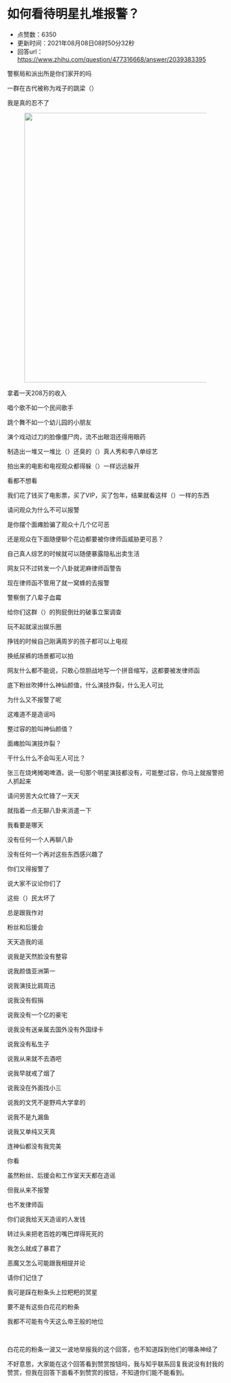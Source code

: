 # 如何看待明星扎堆报警？
- 点赞数：6350
- 更新时间：2021年08月08日08时50分32秒
- 回答url：https://www.zhihu.com/question/477316668/answer/2039383395
<body>
 <p data-pid="RE6U69lP">警察局和派出所是你们家开的吗</p>
 <p data-pid="4wJzgx1C">一群在古代被称为戏子的跳梁（）</p>
 <p data-pid="n8mDP518">我是真的忍不了</p>
 <figure data-size="normal">
  <img src="https://pica.zhimg.com/50/v2-693a178191aa876796139d744e3fc91f_720w.jpg?source=1940ef5c" data-caption="" data-size="normal" data-rawwidth="628" data-rawheight="696" data-original-token="v2-bcdb703dd7d051b98d53d947ae8bb273" data-default-watermark-src="https://picx.zhimg.com/50/v2-66d27ad751219696039b9c6b7baf854f_720w.jpg?source=1940ef5c" class="origin_image zh-lightbox-thumb" width="628" data-original="https://picx.zhimg.com/v2-693a178191aa876796139d744e3fc91f_r.jpg?source=1940ef5c">
 </figure>
 <p data-pid="gb4rjIdQ">拿着一天208万的收入</p>
 <p data-pid="PU_-Yg9O">唱个歌不如一个民间歌手</p>
 <p data-pid="EMlDmb_J">跳个舞不如一个幼儿园的小朋友</p>
 <p data-pid="4Tn8zAtG">演个戏动过刀的脸像僵尸肉，流不出眼泪还得用眼药</p>
 <p data-pid="u5jJcNnd">制造出一堆又一堆比（）还臭的（）真人秀和李八单综艺</p>
 <p data-pid="ZB4Ig-eH">拍出来的电影和电视观众都得躲（）一样远远躲开</p>
 <p data-pid="00wcVZfI">看都不想看</p>
 <p data-pid="2Kk4CGff">我们花了钱买了电影票，买了VIP，买了包年，结果就看这样（）一样的东西</p>
 <p data-pid="uRdIfXtp">请问观众为什么不可以报警</p>
 <p data-pid="sT2XFhLb">是你摆个面瘫脸骗了观众十几个亿可恶</p>
 <p data-pid="7xQesin6">还是观众在下面随便聊个花边都要被你律师函威胁更可恶？</p>
 <p data-pid="R-thzTWF">自己真人综艺的时候就可以随便暴露隐私出卖生活</p>
 <p data-pid="89m9uNr9">网友只不过转发一个八卦就泥麻律师函警告</p>
 <p data-pid="RWMmvkOY">现在律师函不管用了就一窝蜂的去报警</p>
 <p data-pid="sFVr1EBE">警察倒了八辈子血霉</p>
 <p data-pid="DjmIRZZ3">给你们这群（）的狗屁倒灶的破事立案调查</p>
 <p data-pid="Ak5OOqZU">玩不起就滚出娱乐圈</p>
 <p data-pid="_mJDXgyr">挣钱的时候自己刚满周岁的孩子都可以上电视</p>
 <p data-pid="I4tP8ZAj">换纸尿裤的场景都可以拍</p>
 <p data-pid="PlXLUwZF">网友什么都不能说，只敢心惊胆战地写一个拼音缩写，这都要被发律师函</p>
 <p data-pid="R1knapxW">底下粉丝吹捧什么神仙颜值，什么演技炸裂，什么无人可比</p>
 <p data-pid="pX4eynZC">为什么又不报警了呢</p>
 <p data-pid="JUDUk1bz">这难道不是造谣吗</p>
 <p data-pid="fDJRaU5l">整过容的脸叫神仙颜值？</p>
 <p data-pid="2gNhaFnT">面瘫脸叫演技炸裂？</p>
 <p data-pid="NKNAty9Z">干什么什么不会叫无人可比？</p>
 <p data-pid="tQSNy-NA">张三在烧烤摊喝啤酒，说一句那个明星演技都没有，可能整过容，你马上就报警把人抓起来</p>
 <p data-pid="v2S1gYQk">请问劳苦大众忙碌了一天天</p>
 <p data-pid="MAmMukqE">就指着一点无聊八卦来消遣一下</p>
 <p data-pid="hvK3ca5y">我看要是哪天</p>
 <p data-pid="NkZhv6wJ">没有任何一个人再聊八卦</p>
 <p data-pid="Rj21vAhr">没有任何一个再对这些东西感兴趣了</p>
 <p data-pid="WMBucQN5">你们又得报警了</p>
 <p data-pid="GscRADUB">说大家不议论你们了</p>
 <p data-pid="R7ZvVzTN">这些（）民太坏了</p>
 <p data-pid="JUhYNQ2z">总是跟我作对</p>
 <p data-pid="X_bP-f-w">粉丝和后援会</p>
 <p data-pid="BLMXNxcC">天天造我的谣</p>
 <p data-pid="gW6z1i9X">说我是天然脸没有整容</p>
 <p data-pid="YvbZ-Z0n">说我颜值亚洲第一</p>
 <p data-pid="JL4PUsy-">说我演技比肩周迅</p>
 <p data-pid="TF4CWbFz">说我没有假捐</p>
 <p data-pid="NnfbtXsr">说我没有一个亿的豪宅</p>
 <p data-pid="5fUg5zAy">说我没有送亲属去国外没有外国绿卡</p>
 <p data-pid="q0-uwpJw">说我没有私生子</p>
 <p data-pid="CtooXHw3">说我从来就不去酒吧</p>
 <p data-pid="XeEIWAiC">说我早就戒了烟了</p>
 <p data-pid="0Qus0g2c">说我没在外面找小三</p>
 <p data-pid="Z5QFd2r8">说我的文凭不是野鸡大学拿的</p>
 <p data-pid="EZiBJRDE">说我不是九漏鱼</p>
 <p data-pid="wqmjs8E7">说我又单纯又天真</p>
 <p data-pid="hULlN3Hv">连神仙都没有我完美</p>
 <p data-pid="1VIqE7d8">你看</p>
 <p data-pid="8R42s-Ho">虽然粉丝、后援会和工作室天天都在造谣</p>
 <p data-pid="n2Qpp5Vt">但我从来不报警</p>
 <p data-pid="db3b9KVt">也不发律师函</p>
 <p data-pid="PFf2KdoI">你们说我给天天造谣的人发钱</p>
 <p data-pid="Or4__vl2">转过头来把老百姓的嘴巴焊得死死的</p>
 <p data-pid="dAHN-HXb">我怎么就成了暴君了</p>
 <p data-pid="kQp2CfkR">恶魔又怎么可能跟我相提并论</p>
 <p data-pid="jthiEAD7">请你们记住了</p>
 <p data-pid="V45CZL3s">我可是踩在粉条头上拉粑粑的冥星</p>
 <p data-pid="mvXgea5a">要不是有这些白花花的粉条</p>
 <p data-pid="P7EZ3GQg">我都不可能有今天这么帝王般的地位</p>
 <p class="ztext-empty-paragraph"><br></p>
 <p data-pid="8ufnhCb8">白花花的粉条一波又一波地举报我的这个回答，也不知道踩到他们的哪条神经了</p><a href="https://www.zhihu.com/zvideo/1406749451130728448" data-draft-node="block" data-draft-type="link-card"></a>
 <p data-pid="b7fKBQkE">不好意思，大家能在这个回答看到赞赏按钮吗，我与知乎联系回复我说没有封我的赞赏，但我在回答下面看不到赞赏的按钮，不知道你们能不能看到。</p>
</body>